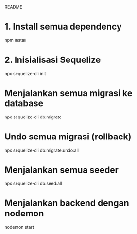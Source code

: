 README 

# 1. Install semua dependency
npm install

# 2. Inisialisasi Sequelize 
npx sequelize-cli init


# Menjalankan semua migrasi ke database
npx sequelize-cli db:migrate

# Undo semua migrasi (rollback)
npx sequelize-cli db:migrate:undo:all

# Menjalankan semua seeder
npx sequelize-cli db:seed:all

# Menjalankan backend dengan nodemon
nodemon start




